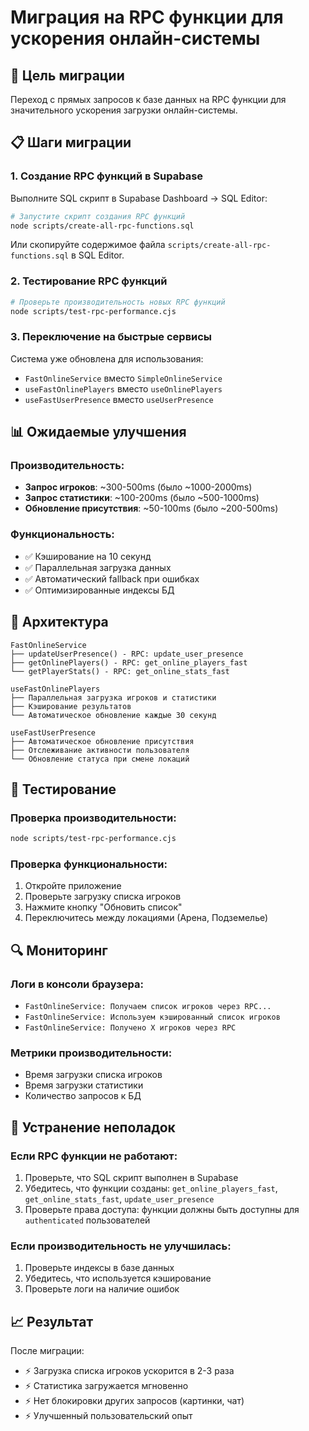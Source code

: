 # Миграция на RPC функции для ускорения онлайн-системы

## 🚀 Цель миграции

Переход с прямых запросов к базе данных на RPC функции для значительного ускорения загрузки онлайн-системы.

## 📋 Шаги миграции

### 1. Создание RPC функций в Supabase

Выполните SQL скрипт в Supabase Dashboard -> SQL Editor:

```bash
# Запустите скрипт создания RPC функций
node scripts/create-all-rpc-functions.sql
```

Или скопируйте содержимое файла `scripts/create-all-rpc-functions.sql` в SQL Editor.

### 2. Тестирование RPC функций

```bash
# Проверьте производительность новых RPC функций
node scripts/test-rpc-performance.cjs
```

### 3. Переключение на быстрые сервисы

Система уже обновлена для использования:
- `FastOnlineService` вместо `SimpleOnlineService`
- `useFastOnlinePlayers` вместо `useOnlinePlayers`
- `useFastUserPresence` вместо `useUserPresence`

## 📊 Ожидаемые улучшения

### Производительность:
- **Запрос игроков**: ~300-500ms (было ~1000-2000ms)
- **Запрос статистики**: ~100-200ms (было ~500-1000ms)
- **Обновление присутствия**: ~50-100ms (было ~200-500ms)

### Функциональность:
- ✅ Кэширование на 10 секунд
- ✅ Параллельная загрузка данных
- ✅ Автоматический fallback при ошибках
- ✅ Оптимизированные индексы БД

## 🔧 Архитектура

```
FastOnlineService
├── updateUserPresence() - RPC: update_user_presence
├── getOnlinePlayers() - RPC: get_online_players_fast
└── getPlayerStats() - RPC: get_online_stats_fast

useFastOnlinePlayers
├── Параллельная загрузка игроков и статистики
├── Кэширование результатов
└── Автоматическое обновление каждые 30 секунд

useFastUserPresence
├── Автоматическое обновление присутствия
├── Отслеживание активности пользователя
└── Обновление статуса при смене локаций
```

## 🧪 Тестирование

### Проверка производительности:
```bash
node scripts/test-rpc-performance.cjs
```

### Проверка функциональности:
1. Откройте приложение
2. Проверьте загрузку списка игроков
3. Нажмите кнопку "Обновить список"
4. Переключитесь между локациями (Арена, Подземелье)

## 🔍 Мониторинг

### Логи в консоли браузера:
- `FastOnlineService: Получаем список игроков через RPC...`
- `FastOnlineService: Используем кэшированный список игроков`
- `FastOnlineService: Получено X игроков через RPC`

### Метрики производительности:
- Время загрузки списка игроков
- Время загрузки статистики
- Количество запросов к БД

## 🚨 Устранение неполадок

### Если RPC функции не работают:
1. Проверьте, что SQL скрипт выполнен в Supabase
2. Убедитесь, что функции созданы: `get_online_players_fast`, `get_online_stats_fast`, `update_user_presence`
3. Проверьте права доступа: функции должны быть доступны для `authenticated` пользователей

### Если производительность не улучшилась:
1. Проверьте индексы в базе данных
2. Убедитесь, что используется кэширование
3. Проверьте логи на наличие ошибок

## 📈 Результат

После миграции:
- ⚡ Загрузка списка игроков ускорится в 2-3 раза
- ⚡ Статистика загружается мгновенно
- ⚡ Нет блокировки других запросов (картинки, чат)
- ⚡ Улучшенный пользовательский опыт
